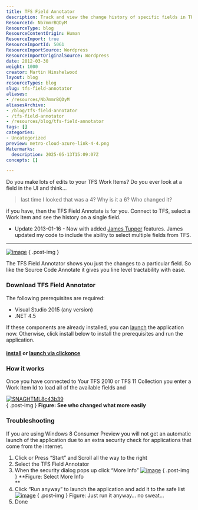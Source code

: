 ```yaml
---
title: TFS Field Annotator
description: Track and view the change history of specific fields in TFS Work Items, showing who made edits and when, with support for multiple field selection and easy setup.
ResourceId: Nb7mmrBQDyM
ResourceType: blog
ResourceContentOrigin: Human
ResourceImport: true
ResourceImportId: 5061
ResourceImportSource: Wordpress
ResourceImportOriginalSource: Wordpress
date: 2012-03-30
weight: 1000
creator: Martin Hinshelwood
layout: blog
resourceTypes: blog
slug: tfs-field-annotator
aliases:
- /resources/Nb7mmrBQDyM
aliasesArchive:
- /blog/tfs-field-annotator
- /tfs-field-annotator
- /resources/blog/tfs-field-annotator
tags: []
categories:
- Uncategorized
preview: metro-cloud-azure-link-4-4.png
Watermarks:
  description: 2025-05-13T15:09:07Z
concepts: []

---
```

Do you make lots of edits to your TFS Work Items? Do you ever look at a field in the UI and think…

> last time I looked that was a 4? Why is it a 6? Who changed it?

if you have, then the TFS Field Annotate is for you. Connect to TFS, select a Work Item and see the history on a single field.

- Update 2013-01-16 - Now with added [James Tupper](http://blog.nwcadence.com/author/jamestupper/) features. James updated my code to include the ability to select multiple fields from TFS.

---

[![image](images/image_thumb24-1-1.png "image")](http://blog.hinshelwood.com/files/2012/03/image24.png)
{ .post-img }

The TFS Field Annotator shows you just the changes to a particular field. So like the Source Code Annotate it gives you line level tractability with ease.

### Download TFS Field Annotator

The following prerequisites are required:

- Visual Studio 2015 (any version)
- .NET 4.5

If these components are already installed, you can [launch](https://nkdalm.blob.core.windows.net/clickonce/TfsWitAnnotateField/TfsWitAnnotateField.UI.application) the application now. Otherwise, click install below to install the prerequisites and run the application.

#### [install](https://nkdalm.blob.core.windows.net/clickonce/TfsWitAnnotateField/setup.exe) or [launch via clickonce](https://nkdalm.blob.core.windows.net/clickonce/TfsWitAnnotateField/TfsWitAnnotateField.UI.application)

### How it works

Once you have connected to Your TFS 2010 or TFS 11 Collection you enter a Work Item Id to load all of the available fields and

[![SNAGHTML8c43b39](images/SNAGHTML8c43b39_thumb-5-5.png "SNAGHTML8c43b39")](http://blog.hinshelwood.com/files/2012/03/SNAGHTML8c43b39.png)  
{ .post-img }
**Figure: See who changed what more easily**

### Troubleshooting

If you are using Windows 8 Consumer Preview you will not get an automatic launch of the application due to an extra security check for applications that come from the internet.

1.  Click or Press “Start” and Scroll all the way to the right
2.  Select the TFS Field Annotator
3.  When the security dialog pops up click “More Info”
    [![image](images/image_thumb25-2-2.png "image")](http://blog.hinshelwood.com/files/2012/03/image25.png)
    { .post-img }
    **Figure: Select More Info  
     **
4.  Click “Run anyway” to launch the application and add it to the safe list
    [![image](images/image_thumb26-3-3.png "image")](http://blog.hinshelwood.com/files/2012/03/image26.png)
    { .post-img }
    Figure: Just run it anyway… no sweat…
5.  Done
